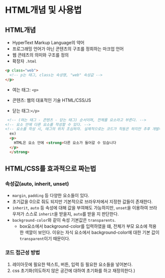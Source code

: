 # HTML개념 및 사용법

## HTML개념
- HyperText Markup Language의 약어
- 프로그래밍 언어가 아닌 콘텐츠의 구조를 정희하는 마크업 언어
- 웹 콘테츠의 의미와 구조를 정의
- 확장자 `.html`

```html
<p class="web">
  <!-- p는 태그, class는 속성명, "web" 속성값 -->
</p>
```

- 여는 태그: `<p>`

- 콘텐츠:
  웹의 대표적인 기술 HTML/CSS/JS

- 닫는 태그:`</p>`

```html
 <!-- (여는 태그 - 콘텐츠 - 닫는 태그) 순서이며, 전체를 요소라고 부른다. -->
<!-- 요소 안에 다른 요소를 작성할 수 있다. -->
<!-- 요소를 작성 시, 태그의 위치 조심하자. 실제적으로는 코드가 작동은 하지만 추후 개발에 예기치 못한 오류가 될 수도 있다. -->
  ex)
  <p>
    HTML은 요소 안에 <strong>다른 요소가 들어갈 수 있습니다
  </p>
  </strong>
```

## HTML/CSS를 효과적으로 짜는법

### 속성값(auto, inherit, unset)

- `margin`, `padding` 등 다양한 요소들이 있다.
- 초기값을 0으로 줘도 되지만 기본적으로 브라우저에서 지정한 값들이 존재한다.
- `inherit`, `auto` 등 속성에 대해 값을 부여해도 가능하지만, `unset`을 이용하여 브라우저가 스스로 `inherit`을 받을지, `auto`를 받을 지 판단한다.
- `background-color`와 같이 속성 기본값은 `transparents`.
  - box요소에서 background-color를 입력하였을 떄, 전체가 부모 요소에 적용한 색깔이 보인다. 이유는 자식 요소에서 background-color에 대한 기본 값이 `transparent`이기 때문이다.

### 코드 접근성 방법

1. 레이아웃에 필요한 텍스트, 버튼, 입력 등 필요한 요소들을 넣어본다.
2. css 초기화(의도하지 않은 공간에 대하여 초기화를 하고 재정의한다.)
